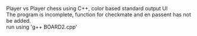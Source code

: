 Player vs Player chess using C++,  color based standard output UI  
The program is incomplete, function for checkmate and en passent has not be added.  
run using 'g++ BOARD2.cpp'  